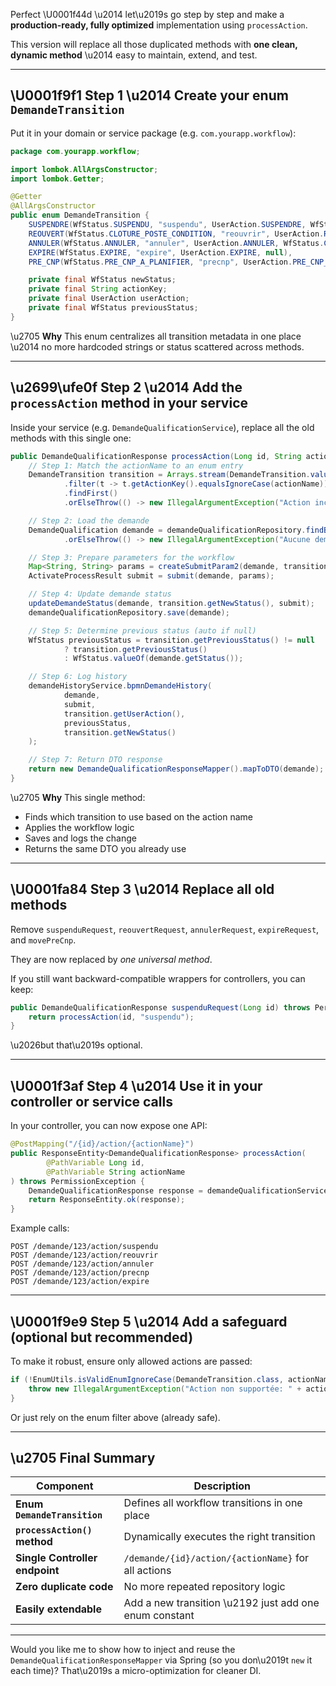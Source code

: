 Perfect \U0001f44d \u2014 let\u2019s go step by step and make a **production-ready, fully optimized** implementation using `processAction`.

This version will replace all those duplicated methods with **one clean, dynamic method** \u2014 easy to maintain, extend, and test.

---

## \U0001f9f1 Step 1 \u2014 Create your enum `DemandeTransition`

Put it in your domain or service package (e.g. `com.yourapp.workflow`):

```java
package com.yourapp.workflow;

import lombok.AllArgsConstructor;
import lombok.Getter;

@Getter
@AllArgsConstructor
public enum DemandeTransition {
    SUSPENDRE(WfStatus.SUSPENDU, "suspendu", UserAction.SUSPENDRE, WfStatus.CLOTURE_POSTE_CONDITION),
    REOUVERT(WfStatus.CLOTURE_POSTE_CONDITION, "reouvrir", UserAction.REOUVERT, WfStatus.SUSPENDU),
    ANNULER(WfStatus.ANNULER, "annuler", UserAction.ANNULER, WfStatus.CNP_A_PLANIFIER),
    EXPIRE(WfStatus.EXPIRE, "expire", UserAction.EXPIRE, null),
    PRE_CNP(WfStatus.PRE_CNP_A_PLANIFIER, "precnp", UserAction.PRE_CNP_A_PLANIFIER, WfStatus.ANALYSE_RISQUE);

    private final WfStatus newStatus;
    private final String actionKey;
    private final UserAction userAction;
    private final WfStatus previousStatus;
}
```

\u2705 **Why**
This enum centralizes all transition metadata in one place \u2014 no more hardcoded strings or status scattered across methods.

---

## \u2699\ufe0f Step 2 \u2014 Add the `processAction` method in your service

Inside your service (e.g. `DemandeQualificationService`), replace all the old methods with this single one:

```java
public DemandeQualificationResponse processAction(Long id, String actionName) throws PermissionException {
    // Step 1: Match the actionName to an enum entry
    DemandeTransition transition = Arrays.stream(DemandeTransition.values())
            .filter(t -> t.getActionKey().equalsIgnoreCase(actionName))
            .findFirst()
            .orElseThrow(() -> new IllegalArgumentException("Action inconnue : " + actionName));

    // Step 2: Load the demande
    DemandeQualification demande = demandeQualificationRepository.findById(id)
            .orElseThrow(() -> new IllegalArgumentException("Aucune demande avec id = " + id));

    // Step 3: Prepare parameters for the workflow
    Map<String, String> params = createSubmitParam2(demande, transition.getNewStatus(), transition.getActionKey());
    ActivateProcessResult submit = submit(demande, params);

    // Step 4: Update demande status
    updateDemandeStatus(demande, transition.getNewStatus(), submit);
    demandeQualificationRepository.save(demande);

    // Step 5: Determine previous status (auto if null)
    WfStatus previousStatus = transition.getPreviousStatus() != null
            ? transition.getPreviousStatus()
            : WfStatus.valueOf(demande.getStatus());

    // Step 6: Log history
    demandeHistoryService.bpmnDemandeHistory(
            demande,
            submit,
            transition.getUserAction(),
            previousStatus,
            transition.getNewStatus()
    );

    // Step 7: Return DTO response
    return new DemandeQualificationResponseMapper().mapToDTO(demande);
}
```

\u2705 **Why**
This single method:

* Finds which transition to use based on the action name
* Applies the workflow logic
* Saves and logs the change
* Returns the same DTO you already use

---

## \U0001fa84 Step 3 \u2014 Replace all old methods

Remove `suspenduRequest`, `reouvertRequest`, `annulerRequest`, `expireRequest`, and `movePreCnp`.

They are now replaced by *one universal method*.

If you still want backward-compatible wrappers for controllers, you can keep:

```java
public DemandeQualificationResponse suspenduRequest(Long id) throws PermissionException {
    return processAction(id, "suspendu");
}
```

\u2026but that\u2019s optional.

---

## \U0001f3af Step 4 \u2014 Use it in your controller or service calls

In your controller, you can now expose one API:

```java
@PostMapping("/{id}/action/{actionName}")
public ResponseEntity<DemandeQualificationResponse> processAction(
        @PathVariable Long id,
        @PathVariable String actionName
) throws PermissionException {
    DemandeQualificationResponse response = demandeQualificationService.processAction(id, actionName);
    return ResponseEntity.ok(response);
}
```

Example calls:

```
POST /demande/123/action/suspendu
POST /demande/123/action/reouvrir
POST /demande/123/action/annuler
POST /demande/123/action/precnp
POST /demande/123/action/expire
```

---

## \U0001f9e9 Step 5 \u2014 Add a safeguard (optional but recommended)

To make it robust, ensure only allowed actions are passed:

```java
if (!EnumUtils.isValidEnumIgnoreCase(DemandeTransition.class, actionName)) {
    throw new IllegalArgumentException("Action non supportée: " + actionName);
}
```

Or just rely on the enum filter above (already safe).

---

## \u2705 Final Summary

| Component                      | Description                                         |
| ------------------------------ | --------------------------------------------------- |
| **Enum `DemandeTransition`**   | Defines all workflow transitions in one place       |
| **`processAction()` method**   | Dynamically executes the right transition           |
| **Single Controller endpoint** | `/demande/{id}/action/{actionName}` for all actions |
| **Zero duplicate code**        | No more repeated repository logic                   |
| **Easily extendable**          | Add a new transition \u2192 just add one enum constant   |

---

Would you like me to show how to inject and reuse the `DemandeQualificationResponseMapper` via Spring (so you don\u2019t `new` it each time)? That\u2019s a micro-optimization for cleaner DI.
